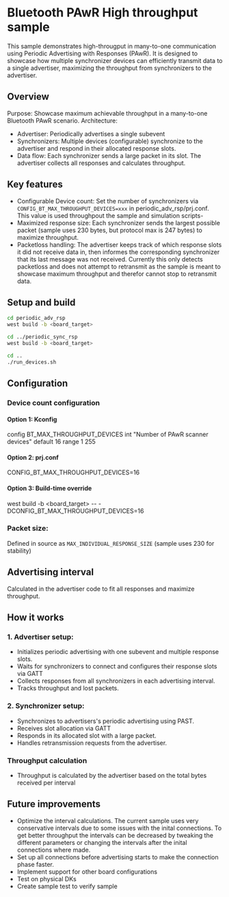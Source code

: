 # Bluetooth PAwR High throughput sample

This sample demonstrates high-througput in many-to-one communication using Periodic Advertising with Responses (PAwR). It is designed to showcase how multiple synchronizer devices can efficiently transmit data to a single advertiser, maximizing the throughput from synchronizers to the advertiser. 

## Overview

Purpose: Showcase maximum achievable throughput in a many-to-one Bluetooth PAwR scenario. 
Architecture: 
- Advertiser: Periodically advertises a single subevent
- Synchronizers: Multiple devices (configurable) synchronize to the advertiser and respond in their allocated response slots. 
- Data flow: Each synchronizer sends a large packet in its slot. The advertiser collects all responses and calculates throughput. 

## Key features

- Configurable Device count: 
Set the number of synchronizers via ```CONFIG_BT_MAX_THROUGHPUT_DEVICES=xxx``` in periodic_adv_rsp/prj.conf. This value is used throughpout the sample and simulation scripts- 
- Maximized response size: 
Each synchronizer sends the largest possible packet (sample uses 230 bytes, but protocol max is 247 bytes) to maximize throughput. 
- Packetloss handling: 
The advertiser keeps track of which response slots it did not receive data in, then informes the corresponding synchronizer that its last message was not received. Currently this only detects packetloss and does not attempt to retransmit as the sample is meant to showcase maximum throughput and therefor cannot stop to retransmit data. 

## Setup and build

```bash
cd periodic_adv_rsp
west build -b <board_target>

cd ../periodic_sync_rsp
west build -b <board_target>

cd ..
./run_devices.sh
```
## Configuration

### Device count configuration
#### Option 1: Kconfig
config BT_MAX_THROUGHPUT_DEVICES
    int "Number of PAwR scanner devices"
    default 16
    range 1 255
#### Option 2: prj.conf
CONFIG_BT_MAX_THROUGHPUT_DEVICES=16
#### Option 3: Build-time override
west build -b <board_target> -- -DCONFIG_BT_MAX_THROUGHPUT_DEVICES=16

### Packet size: 
Defined in source as ```MAX_INDIVIDUAL_RESPONSE_SIZE``` (sample uses 230 for stability)

## Advertising interval 
Calculated in the advertiser code to fit all responses and maximize throughput. 


## How it works

### 1. Advertiser setup: 
- Initializes periodic advertising with one subevent and multiple response slots. 
- Waits for synchronizers to connect and configures their response slots via GATT
- Collects responses from all synchronizers in each advertising interval. 
- Tracks throughput and lost packets. 

### 2. Synchronizer setup: 
- Synchronizes to advertisers's periodic advertising using PAST. 
- Receives slot allocation via GATT
- Responds in its allocated slot with a large packet. 
- Handles retransmission requests from the advertiser. 

### Throughput calculation
- Throughput is calculated by the advertiser based on the total bytes received per interval

## Future improvements

- Optimize the interval calculations. The current sample uses very conservative intervals due to some issues with the inital connections. To get better throughput the intervals can be decreased by tweaking the different parameters or changing the intervals after the inital connections where made. 
- Set up all connections before advertising starts to make the connection phase faster.
- Implement support for other board configurations
- Test on physical DKs
- Create sample test to verify sample